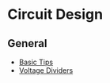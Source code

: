 # Circuit Design

## General

- [Basic Tips](electronics/circuit_design/general/basic_tips.md)
- [Voltage Dividers](electronics/circuit_design/general/voltage_dividers.md)
